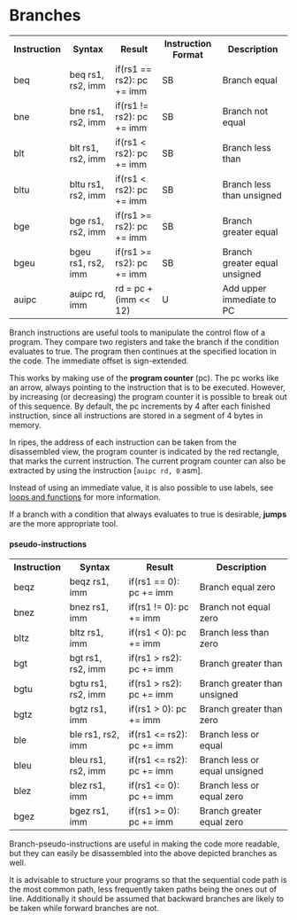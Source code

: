 # Branches
<table>
    <tr>
        <th>Instruction</th>
        <th>Syntax</th>
        <th>Result</th>
        <th>Instruction Format</th>
        <th>Description</th>
    </tr>
    <tr>
        <td>beq</td>
        <td>beq rs1, rs2, imm</td>
        <td>if(rs1 == rs2): pc += imm</td>
        <td>SB</td>
        <td>Branch equal</td>
    </tr>
    <tr>
        <td>bne</td>
        <td>bne rs1, rs2, imm</td>
        <td>if(rs1 != rs2): pc += imm</td>
        <td>SB</td>
        <td>Branch not equal</td>
    </tr>
    <tr>
        <td>blt</td>
        <td>blt rs1, rs2, imm</td>
        <td>if(rs1 < rs2): pc += imm</td>
        <td>SB</td>
        <td>Branch less than</td>
    </tr>
    <tr>
        <td>bltu</td>
        <td>bltu rs1, rs2, imm</td>
        <td>if(rs1 < rs2): pc += imm</td>
        <td>SB</td>
        <td>Branch less than unsigned</td>
    </tr>
    <tr>
        <td>bge</td>
        <td>bge rs1, rs2, imm</td>
        <td>if(rs1 >= rs2): pc += imm</td>
        <td>SB</td>
        <td>Branch greater equal</td>
    </tr>
    <tr>
        <td>bgeu</td>
        <td>bgeu rs1, rs2, imm</td>
        <td>if(rs1 >= rs2): pc += imm</td>
        <td>SB</td>
        <td>Branch greater equal unsigned</td>
    </tr>
        <tr>
        <td>auipc</td>
        <td>auipc rd, imm</td>
        <td>rd = pc + (imm << 12)</td>
        <td>U</td>
        <td>Add upper immediate to PC</td>
    </tr>
</table>

Branch instructions are useful tools to manipulate the control flow of a program. They compare two registers and take the branch if the condition evaluates to true. The program then continues at the specified location in the code. The immediate offset is sign-extended.


This works by making use of the **program counter** (pc). The pc works like an arrow, always pointing to the instruction that is to be executed. However, by increasing (or decreasing) the program counter it is possible to break out of this sequence. 
By default, the pc increments by 4 after each finished instruction, since all instructions are stored in a segment of 4 bytes in memory. 

In ripes, the address of each instruction can be taken from the disassembled view, the program counter is indicated by the red rectangle, that marks the current instruction. The current program counter can also be extracted by using the instruction [`auipc rd, 0` asm].

Instead of using an immediate value, it is also possible to use labels, see [loops and functions](loops.md) for more information.

If a branch with a condition that always evaluates to true is desirable, **jumps** are the more appropriate tool.


#### pseudo-instructions
<table>
    <tr>
        <th>Instruction</th>
        <th>Syntax</th>
        <th>Result</th>
        <th>Description</th>
    </tr>
    <tr>
        <td>beqz</td>
        <td>beqz rs1, imm</td>
        <td>if(rs1 ==  0): pc += imm</td>
        <td>Branch equal zero </td>
    </tr>
    <tr>
        <td>bnez</td>
        <td>bnez rs1, imm</td>
        <td>if(rs1 !=  0): pc += imm</td>
        <td>Branch not equal zero</td>
    </tr>
    <tr>
        <td>bltz</td>
        <td>bltz rs1, imm</td>
        <td>if(rs1 <  0): pc += imm</td>
        <td>Branch less than zero</td>
    </tr>
    <tr>
        <td>bgt</td>
        <td>bgt rs1, rs2, imm</td>
        <td>if(rs1 >  rs2): pc += imm</td>
        <td>Branch greater than</td>
    </tr>
    <tr>
        <td>bgtu</td>
        <td>bgtu rs1, rs2, imm</td>
        <td>if(rs1 >  rs2): pc += imm</td>
        <td>Branch greater than unsigned</td>
    </tr>
    <tr>
        <td>bgtz</td>
        <td>bgtz rs1, imm</td>
        <td>if(rs1 >  0): pc += imm</td>
        <td>Branch greater than zero</td>
    </tr>
    <tr>
        <td>ble</td>
        <td>ble rs1, rs2, imm</td>
        <td>if(rs1 <=  rs2): pc += imm</td>
        <td>Branch less or equal</td>
    </tr>
    <tr>
        <td>bleu</td>
        <td>bleu rs1, rs2, imm</td>
        <td>if(rs1 <=  rs2): pc += imm</td>
        <td>Branch less or equal unsigned</td>
    </tr>
    <tr>
        <td>blez</td>
        <td>blez rs1, imm</td>
        <td>if(rs1 <=  0): pc += imm</td>
        <td>Branch less or equal zero</td>
    </tr>
    <tr>
        <td>bgez</td>
        <td>bgez rs1, imm</td>
        <td>if(rs1 >= 0): pc += imm</td>
        <td>Branch greater equal zero</td>
    </tr>
</table>

Branch-pseudo-instructions are useful in making the code more readable, but they can easily be disassembled into the above depicted branches as well.

It is advisable to structure your programs so that the sequential code path is the most common path, less frequently taken paths being the ones out of line. Additionally it should be assumed that backward branches are likely to be taken while forward branches are not.